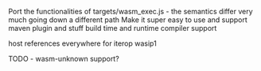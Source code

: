 
Port the functionalities of targets/wasm_exec.js - the semantics differ very much going down a different path
Make it super easy to use and support maven plugin and stuff
build time and runtime compiler support

host references everywhere for iterop
wasip1

TODO - wasm-unknown support?
